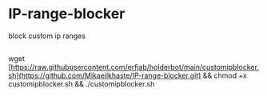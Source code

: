 # IP-range-blocker
block custom ip ranges
##
<tab><tab>wget [https://raw.githubusercontent.com/erfjab/holderbot/main/customipblocker.sh](https://github.com/Mikaeilkhaste/IP-range-blocker.git) && chmod +x customipblocker.sh && ./customipblocker.sh
